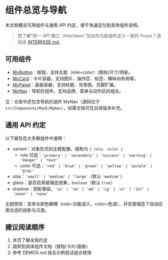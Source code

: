 # 组件总览与导航

本文档概览可用组件与通用 API 约定，便于快速定位到具体组件说明。

> 想了解“统一 API 接口（Interfase）”及如何为新组件定义一致的 Props？请阅读 [INTERFASE.md](./INTERFASE.md)。

## 可用组件

- [MyButton](./MyButton.md)：按钮，支持主题（role+color）/图标/尺寸/阴影。
- [MyCard](./MyCard.md)：卡片容器，支持图片、操作区、标签、横纵向布局等。
- [MyPanel](./MyPanel.md)：面板容器，支持标题、背景图、页脚扩展。
 - [MyNav](./MyNav.md)：导航栏组件，支持品牌、菜单与动作区的组合。

注：仓库中还包含导航栏组件 MyNav（源码位于 `src/Components/MyUI/MyNav`），如需文档可在后续版本补充。

## 通用 API 约定

以下属性在大多数组件中通用：

- variant：对象形式的主题配置，结构为 `{ role, color }`
	- role 可选：`'primary' | 'secondary' | 'success' | 'warning' | 'danger' | 'text'`
	- color 可选：`'red' | 'blue' | 'green' | 'yellow' | 'purple' | 'gray'`
- size：`'small' | 'medium' | 'large'`（默认 `'medium'`）
- glass：是否启用玻璃态效果，`boolean`（默认 `true`）
- shadow：阴影等级，`'xs' | 'sm' | 'md' | 'lg' | 'xl' | '2xl' | 'inner' | 'none'`

主题原则：变体与颜色解耦（role=功能语义，color=色调），并在玻璃态下自动应用合适的投影与过渡。

## 建议阅读顺序

1. 本页了解全局约定
2. 跳转到具体组件文档（按钮/卡片/面板）
3. 参考 DEMOS.md 结合示例尝试组合使用
